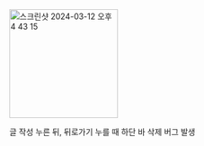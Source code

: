 <img width="193" alt="스크린샷 2024-03-12 오후 4 43 15" src="https://github.com/rlaaudgjs2/Travel_app/assets/68803644/6282daad-5305-4b09-9121-fe2425be6e8c">
  
  글 작성 누른 뒤, 뒤로가기 누를 때 하단 바 삭제 버그 발생

